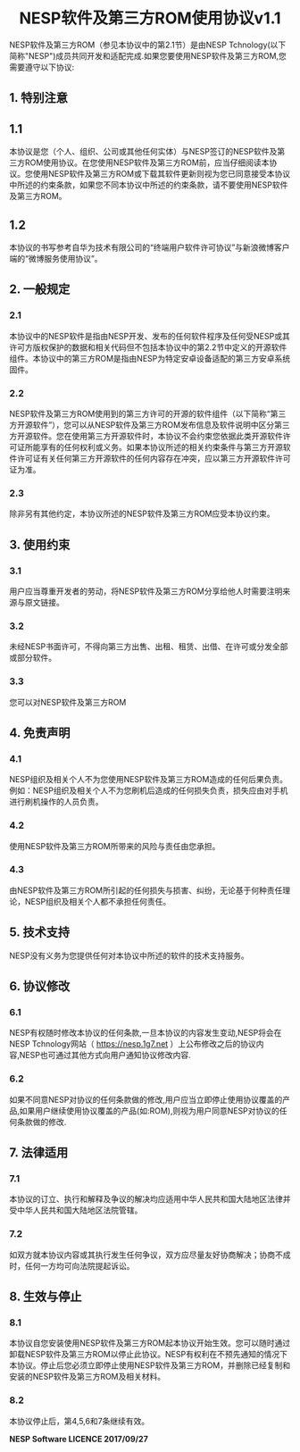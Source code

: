
# <center> NESP软件及第三方ROM使用协议v1.1</center >
NESP软件及第三方ROM（参见本协议中的第2.1节）是由NESP Tchnology(以下简称"NESP")成员共同开发和适配完成.如果您要使用NESP软件及第三方ROM,您需要遵守以下协议:

## 1. 特别注意
## 1.1
本协议是您（个人、组织、公司或其他任何实体）与NESP签订的NESP软件及第三方ROM使用协议。在您使用NESP软件及第三方ROM前，应当仔细阅读本协议。您使用NESP软件及第三方ROM或下载其软件更新则视为您已同意接受本协议中所述的约束条款，如果您不同本协议中所述的约束条款，请不要使用NESP软件及第三方ROM。
## 1.2 
本协议的书写参考自华为技术有限公司的“终端用户软件许可协议”与新浪微博客户端的“微博服务使用协议”。
 
## 2. 一般规定
### 2.1 
本协议中的NESP软件是指由NESP开发、发布的任何软件程序及任何受NESP或其许可方版权保护的数据和相关代码但不包括本协议中的第2.2节中定义的开源软件组件。本协议中的第三方ROM是指由NESP为特定安卓设备适配的第三方安卓系统固件。
### 2.2 
NESP软件及第三方ROM使用到的第三方许可的开源的软件组件（以下简称“第三方开源软件”），您可以从NESP软件及第三方ROM发布信息及软件说明中区分第三方开源软件。您在使用第三方开源软件时，本协议不会约束您依据此类开源软件许可证所能享有的任何权利或义务。如果本协议所述的相关约束条件与第三方开源软件许可证有关任何第三方开源软件的任何内容存在冲突，应以第三方开源软件许可证为准。
### 2.3 
除非另有其他约定，本协议所述的NESP软件及第三方ROM应受本协议约束。

## 3. 使用约束
### 3.1 
用户应当尊重开发者的劳动，将NESP软件及第三方ROM分享给他人时需要注明来源与原文链接。
### 3.2 
未经NESP书面许可，不得向第三方出售、出租、租赁、出借、在许可或分发全部或部分软件。
### 3.3 
您可以对NESP软件及第三方ROM

## 4. 免责声明
### 4.1 
NESP组织及相关个人不为您使用NESP软件及第三方ROM造成的任何后果负责。例如：NESP组织及相关个人不为您刷机后造成的任何损失负责，损失应由对手机进行刷机操作的人员负责。
### 4.2 
使用NESP软件及第三方ROM所带来的风险与责任由您承担。
### 4.3 
由NESP软件及第三方ROM所引起的任何损失与损害、纠纷，无论基于何种责任理论，NESP组织及相关个人都不承担任何责任。

## 5. 技术支持
NESP没有义务为您提供任何对本协议中所述的软件的技术支持服务。

## 6. 协议修改
### 6.1 
NESP有权随时修改本协议的任何条款,一旦本协议的内容发生变动,NESP将会在NESP Tchnology网站（ https://nesp.1g7.net ）上公布修改之后的协议内容,NESP也可通过其他方式向用户通知协议修改内容.
### 6.2 
如果不同意NESP对协议的任何条款做的修改,用户应当立即停止使用协议覆盖的产品,如果用户继续使用协议覆盖的产品(如:ROM),则视为用户同意NESP对协议的任何条款做的修改.

## 7. 法律适用
### 7.1 
本协议的订立、执行和解释及争议的解决均应适用中华人民共和国大陆地区法律并受中华人民共和国大陆地区法院管辖。
### 7.2 
如双方就本协议内容或其执行发生任何争议，双方应尽量友好协商解决；协商不成时，任何一方均可向法院提起诉讼。
 
## 8. 生效与停止
### 8.1 
本协议自您安装使用NESP软件及第三方ROM起本协议开始生效。您可以随时通过卸载NESP软件及第三方ROM以停止此协议。NESP有权利在不预先通知的情况下本协议。停止后您必须立即停止使用NESP软件及第三方ROM，并删除已经复制和安装的NESP软件及第三方ROM及相关材料。
### 8.2 
本协议停止后，第4,5,6和7条继续有效。

**NESP Software LICENCE 2017/09/27**
